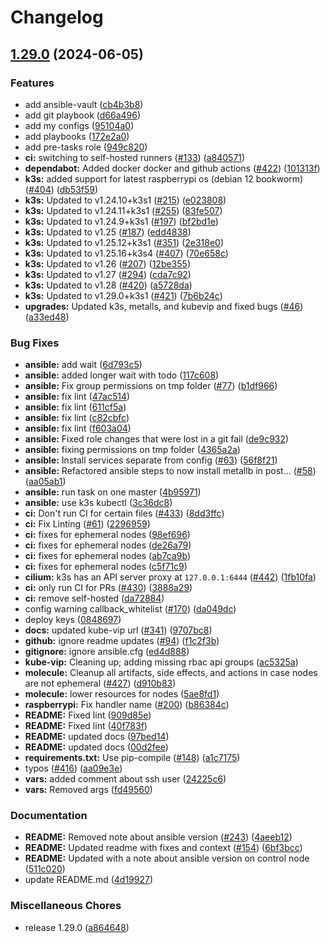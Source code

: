 # Changelog

## [1.29.0](https://github.com/pythoninthegrass/k3s_ansible/compare/v1.29.0...v1.29.0) (2024-06-05)


### Features

* add ansible-vault ([cb4b3b8](https://github.com/pythoninthegrass/k3s_ansible/commit/cb4b3b8914a42d79202b6384c890dc4fb7bfc2a9))
* add git playbook ([d66a496](https://github.com/pythoninthegrass/k3s_ansible/commit/d66a496574fd92143e73bd34ed60e7437b7cc975))
* add my configs ([95104a0](https://github.com/pythoninthegrass/k3s_ansible/commit/95104a0c478d7ebfee75533388722a48f071b0da))
* add playbooks ([172e2a0](https://github.com/pythoninthegrass/k3s_ansible/commit/172e2a06c447c726dfd9a815a7772c31cb2bb73f))
* add pre-tasks role ([949c820](https://github.com/pythoninthegrass/k3s_ansible/commit/949c820812c122a8f36476df825aea94723ecc89))
* **ci:** switching to self-hosted runners ([#133](https://github.com/pythoninthegrass/k3s_ansible/issues/133)) ([a840571](https://github.com/pythoninthegrass/k3s_ansible/commit/a840571733229c356e72aced508ab775d55b65a4))
* **dependabot:** Added docker docker and github actions ([#422](https://github.com/pythoninthegrass/k3s_ansible/issues/422)) ([101313f](https://github.com/pythoninthegrass/k3s_ansible/commit/101313f880ac560b312963fb95d726b9efbe4539))
* **k3s:** added support for latest raspberrypi os (debian 12 bookworm) ([#404](https://github.com/pythoninthegrass/k3s_ansible/issues/404)) ([db53f59](https://github.com/pythoninthegrass/k3s_ansible/commit/db53f595fd91d07a4956da37af27146ec8439f02))
* **k3s:** Updated to v1.24.10+k3s1 ([#215](https://github.com/pythoninthegrass/k3s_ansible/issues/215)) ([e023808](https://github.com/pythoninthegrass/k3s_ansible/commit/e023808f2ff5f4e841e89be88cae090bfe53af49))
* **k3s:** Updated to v1.24.11+k3s1 ([#255](https://github.com/pythoninthegrass/k3s_ansible/issues/255)) ([83fe507](https://github.com/pythoninthegrass/k3s_ansible/commit/83fe50797cfb1b119ca8bab9ee5cf7e35aca0f41))
* **k3s:** Updated to v1.24.9+k3s1 ([#197](https://github.com/pythoninthegrass/k3s_ansible/issues/197)) ([bf2bd1e](https://github.com/pythoninthegrass/k3s_ansible/commit/bf2bd1edc54ce031169ed9e8ec2a2782611765e0))
* **k3s:** Updated to v1.25 ([#187](https://github.com/pythoninthegrass/k3s_ansible/issues/187)) ([edd4838](https://github.com/pythoninthegrass/k3s_ansible/commit/edd4838407f5a85782c974316cab06f3d652e97b))
* **k3s:** Updated to v1.25.12+k3s1 ([#351](https://github.com/pythoninthegrass/k3s_ansible/issues/351)) ([2e318e0](https://github.com/pythoninthegrass/k3s_ansible/commit/2e318e0862bd98f737d3ded3166a6ecf027a5aa3))
* **k3s:** Updated to v1.25.16+k3s4 ([#407](https://github.com/pythoninthegrass/k3s_ansible/issues/407)) ([70e658c](https://github.com/pythoninthegrass/k3s_ansible/commit/70e658cf980a88a9c74b1a485403beb84ea1f278))
* **k3s:** Updated to v1.26 ([#207](https://github.com/pythoninthegrass/k3s_ansible/issues/207)) ([12be355](https://github.com/pythoninthegrass/k3s_ansible/commit/12be355867a04737005bed9999ccacb417bc71db))
* **k3s:** Updated to v1.27 ([#294](https://github.com/pythoninthegrass/k3s_ansible/issues/294)) ([cda7c92](https://github.com/pythoninthegrass/k3s_ansible/commit/cda7c92203b3605adb193825f8b11ed7b910bdf3))
* **k3s:** Updated to v1.28 ([#420](https://github.com/pythoninthegrass/k3s_ansible/issues/420)) ([a5728da](https://github.com/pythoninthegrass/k3s_ansible/commit/a5728da35e47d6bb50e8ccb17b7109cca8cf2ba9))
* **k3s:** Updated to v1.29.0+k3s1 ([#421](https://github.com/pythoninthegrass/k3s_ansible/issues/421)) ([7b6b24c](https://github.com/pythoninthegrass/k3s_ansible/commit/7b6b24ce4da6937209ef0fba34af046bcebfa951))
* **upgrades:** Updated k3s, metalls, and kubevip and fixed bugs ([#46](https://github.com/pythoninthegrass/k3s_ansible/issues/46)) ([a33ed48](https://github.com/pythoninthegrass/k3s_ansible/commit/a33ed487e0a58d3add44d056b41eddfe19062372))


### Bug Fixes

* **ansible:** add wait ([6d793c5](https://github.com/pythoninthegrass/k3s_ansible/commit/6d793c5c96b5720669f5d2eaf5abfda17abf44d2))
* **ansible:** added longer wait with todo ([117c608](https://github.com/pythoninthegrass/k3s_ansible/commit/117c608a7367ea3919252be5b2720f6debb09743))
* **ansible:** Fix group permissions on tmp folder ([#77](https://github.com/pythoninthegrass/k3s_ansible/issues/77)) ([b1df966](https://github.com/pythoninthegrass/k3s_ansible/commit/b1df9663fa630d13e2a27c33d9cc1c809835c0b8))
* **ansible:** fix lint ([47ac514](https://github.com/pythoninthegrass/k3s_ansible/commit/47ac514dc6d08fbe8bbc65eba67b18e04bf1a775))
* **ansible:** fix lint ([611cf5a](https://github.com/pythoninthegrass/k3s_ansible/commit/611cf5ab0ba391be4b6ab93e25eff8f9b2dfd321))
* **ansible:** fix lint ([c82cbfc](https://github.com/pythoninthegrass/k3s_ansible/commit/c82cbfc5013010ed2d5ca2dee85f1af766e902fe))
* **ansible:** fix lint ([f603a04](https://github.com/pythoninthegrass/k3s_ansible/commit/f603a048c32efa6385cfef58a1d30033e1e2b6cb))
* **ansible:** Fixed role changes that were lost in a git fail ([de9c932](https://github.com/pythoninthegrass/k3s_ansible/commit/de9c9328e954532573b6c69bc544fb36fb729527))
* **ansible:** fixing permissions on tmp folder ([4365a2a](https://github.com/pythoninthegrass/k3s_ansible/commit/4365a2a54b6eba3058282a3b4b4bb489e764e149))
* **ansible:** Install services separate from config ([#63](https://github.com/pythoninthegrass/k3s_ansible/issues/63)) ([56f8f21](https://github.com/pythoninthegrass/k3s_ansible/commit/56f8f2185049b5ba84bc172cd497fa818e933e86))
* **ansible:** Refactored ansible steps to now install metallb in post… ([#58](https://github.com/pythoninthegrass/k3s_ansible/issues/58)) ([aa05ab1](https://github.com/pythoninthegrass/k3s_ansible/commit/aa05ab153e83042290e51960aecae36443171c77))
* **ansible:** run task on one master ([4b95971](https://github.com/pythoninthegrass/k3s_ansible/commit/4b959719baf38b09665d7b60b4501c12dacfc891))
* **ansible:** use k3s kubectl ([3c36dc8](https://github.com/pythoninthegrass/k3s_ansible/commit/3c36dc8bfd0ee5e6187544492895294926537ad5))
* **ci:** Don't run CI for certain files ([#433](https://github.com/pythoninthegrass/k3s_ansible/issues/433)) ([8dd3ffc](https://github.com/pythoninthegrass/k3s_ansible/commit/8dd3ffc82561cdfddd08ae10e4218fb0eed038d5))
* **ci:** Fix Linting ([#61](https://github.com/pythoninthegrass/k3s_ansible/issues/61)) ([2296959](https://github.com/pythoninthegrass/k3s_ansible/commit/229695989428903c0cc150fafc810f87439d7b22))
* **ci:** fixes for ephemeral nodes ([98ef696](https://github.com/pythoninthegrass/k3s_ansible/commit/98ef696f31952cea7ab29be20a0443e460f65b9c))
* **ci:** fixes for ephemeral nodes ([de26a79](https://github.com/pythoninthegrass/k3s_ansible/commit/de26a79a4c8c9f2cf75a772013e7f97053a2fb58))
* **ci:** fixes for ephemeral nodes ([ab7ca9b](https://github.com/pythoninthegrass/k3s_ansible/commit/ab7ca9b5514585304532128420a8a3c1ca70e520))
* **ci:** fixes for ephemeral nodes ([c5f71c9](https://github.com/pythoninthegrass/k3s_ansible/commit/c5f71c9e2e8c96d094ef56ebe1610a21a4681acf))
* **cilium:** k3s has an API server proxy at `127.0.0.1:6444` ([#442](https://github.com/pythoninthegrass/k3s_ansible/issues/442)) ([1fb10fa](https://github.com/pythoninthegrass/k3s_ansible/commit/1fb10faf7f3552330987cd96481690d53055b4d7))
* **ci:** only run CI for PRs ([#430](https://github.com/pythoninthegrass/k3s_ansible/issues/430)) ([3888a29](https://github.com/pythoninthegrass/k3s_ansible/commit/3888a29bb11f7568797d8b1c2a1f7d4a11b461d5))
* **ci:** remove self-hosted ([da72884](https://github.com/pythoninthegrass/k3s_ansible/commit/da72884a5b8d9262421c8dbcd7c0325ca550e3c6))
* config warning callback_whitelist ([#170](https://github.com/pythoninthegrass/k3s_ansible/issues/170)) ([da049dc](https://github.com/pythoninthegrass/k3s_ansible/commit/da049dcc28f0b90941453e11be433a410202afb1))
* deploy keys ([0848697](https://github.com/pythoninthegrass/k3s_ansible/commit/0848697186e05aa296d7f6c333824f55bd7d5810))
* **docs:** updated kube-vip url ([#341](https://github.com/pythoninthegrass/k3s_ansible/issues/341)) ([9707bc8](https://github.com/pythoninthegrass/k3s_ansible/commit/9707bc8a58e62d896db45c16bb70162f07663061))
* **github:** ignore readme updates ([#94](https://github.com/pythoninthegrass/k3s_ansible/issues/94)) ([f1c2f3b](https://github.com/pythoninthegrass/k3s_ansible/commit/f1c2f3b7dd5f5f64627009b3fd4a52aeb6ee5b39))
* **gitignore:** ignore ansible.cfg ([ed4d888](https://github.com/pythoninthegrass/k3s_ansible/commit/ed4d888e3d1e6af0902d1eb124afe155a3c42eef))
* **kube-vip:** Cleaning up; adding missing rbac api groups ([ac5325a](https://github.com/pythoninthegrass/k3s_ansible/commit/ac5325a6702256a86e6495787114eed1e1ebe140))
* **molecule:** Cleanup all artifacts, side effects, and actions in case nodes are not ephemeral ([#427](https://github.com/pythoninthegrass/k3s_ansible/issues/427)) ([d910b83](https://github.com/pythoninthegrass/k3s_ansible/commit/d910b83bf38ee4eb885c68c84df772c7f3bf5229))
* **molecule:** lower resources for nodes ([5ae8fd1](https://github.com/pythoninthegrass/k3s_ansible/commit/5ae8fd122319eb76a2393d3c27aff007460ea9cd))
* **raspberrypi:** Fix handler name ([#200](https://github.com/pythoninthegrass/k3s_ansible/issues/200)) ([b86384c](https://github.com/pythoninthegrass/k3s_ansible/commit/b86384c439f0ca0c2dffb0bcc775715f6bcda529))
* **README:** Fixed lint ([909d85e](https://github.com/pythoninthegrass/k3s_ansible/commit/909d85e39223dda82c6fc7df24f2b6d3680846b0))
* **README:** Fixed lint ([40f783f](https://github.com/pythoninthegrass/k3s_ansible/commit/40f783fb22a8809a58fc63bddf5c3bbf688247c8))
* **README:** updated docs ([97bed14](https://github.com/pythoninthegrass/k3s_ansible/commit/97bed143b5429ae769626e8b5ed3a88365d5fb0b))
* **README:** updated docs ([00d2fee](https://github.com/pythoninthegrass/k3s_ansible/commit/00d2fee38eee736973f4520f7787a28310512bec))
* **requirements.txt:** Use pip-compile ([#148](https://github.com/pythoninthegrass/k3s_ansible/issues/148)) ([a1c7175](https://github.com/pythoninthegrass/k3s_ansible/commit/a1c7175bd15736c03961f697734a9d3d6caacb0d))
* typos ([#416](https://github.com/pythoninthegrass/k3s_ansible/issues/416)) ([aa09e3e](https://github.com/pythoninthegrass/k3s_ansible/commit/aa09e3e9dfe4cf9cc8a8f107a0305181e115df9c))
* **vars:** added comment about ssh user ([24225c6](https://github.com/pythoninthegrass/k3s_ansible/commit/24225c69c9f4b8fe75ab178774abc9d8a98c7330))
* **vars:** Removed args ([fd49560](https://github.com/pythoninthegrass/k3s_ansible/commit/fd49560cd3b40b3e0d522ae76529a281ff14dd62))


### Documentation

* **README:** Removed note about ansible version ([#243](https://github.com/pythoninthegrass/k3s_ansible/issues/243)) ([4aeeb12](https://github.com/pythoninthegrass/k3s_ansible/commit/4aeeb124efcbeff0014f347703be8f4c6dc67571))
* **README:** Updated readme with fixes and context ([#154](https://github.com/pythoninthegrass/k3s_ansible/issues/154)) ([6bf3bcc](https://github.com/pythoninthegrass/k3s_ansible/commit/6bf3bcce92612bc7020de4abbdafce215e7376d2))
* **README:** Updated with a note about ansible version on control node ([511c020](https://github.com/pythoninthegrass/k3s_ansible/commit/511c020bec98fa6c64f591fdf71c6ab10b0cfb2d))
* update README.md ([4d19927](https://github.com/pythoninthegrass/k3s_ansible/commit/4d19927c982f9e300c872bd3610aaa7127e0bc1f))


### Miscellaneous Chores

* release 1.29.0 ([a864648](https://github.com/pythoninthegrass/k3s_ansible/commit/a864648db27902d5128172d2dfd587fc7ceb91fb))
